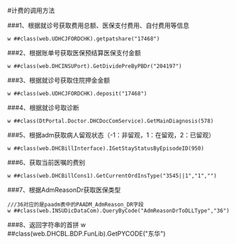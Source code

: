 #计费的调用方法

###1、根据就诊号获取费用总额、医保支付费用、自付费用等信息

	w ##class(web.UDHCJFORDCHK).getpatshare("17468")


###2、根据账单号获取医保预结算医保支付金额

	w ##class(web.DHCINSUPort).GetDividePreByPBDr("204197")

###3、根据就诊号获取住院押金金额

	w ##class(web.UDHCJFORDCHK).deposit("17468")

###4、根据就诊号取诊断

	w ##class(DtPortal.Doctor.DHCDocComService).GetMainDiagnosis(578)


###5、根据adm获取病人留观状态（-1：非留观，1：在留观，2：已留观）

	w ##class(web.DHCBillInterface).IGetStayStatusByEpisodeID(950)


###6、获取当前医嘱的费别

	w ##class(web.DHCBillCons1).GetCurrentOrdInsType("3545||1","1","")


###7、根据AdmReasonDr获取医保类型

	///36对应的是paadm表中的PAADM_AdmReason_DR字段
	w ##class(web.INSUDicDataCom).QueryByCode("AdmReasonDrToDLLType","36")


###8、返回字符串的首拼
	w ##class(web.DHCBL.BDP.FunLib).GetPYCODE("东华")